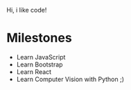 Hi, i like code!

# Milestones

- Learn JavaScript
- Learn Bootstrap
- Learn React
- Learn Computer Vision with Python ;)

<!---
Yukari-san/Yukari-san is a ✨ special ✨ repository because its `README.md` (this file) appears on your GitHub profile.
You can click the Preview link to take a look at your changes.
--->
